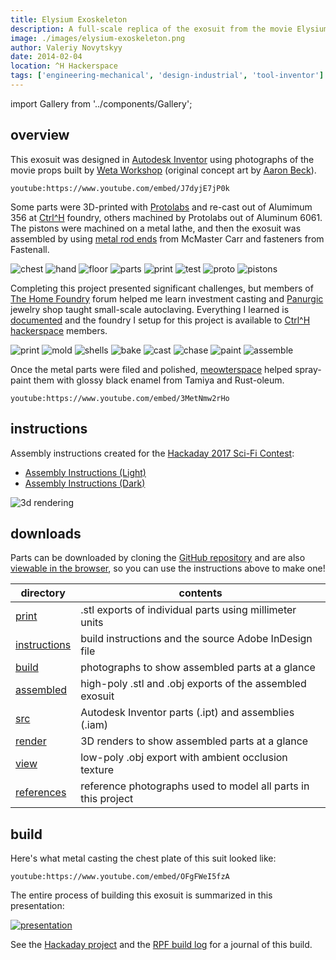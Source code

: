 ```yaml
---
title: Elysium Exoskeleton
description: A full-scale replica of the exosuit from the movie Elysium (2013)
image: ./images/elysium-exoskeleton.png
author: Valeriy Novytskyy
date: 2014-02-04
location: ^H Hackerspace
tags: ['engineering-mechanical', 'design-industrial', 'tool-inventor']
---
```


import Gallery from '../components/Gallery';

## overview

This exosuit was designed in [Autodesk Inventor](https://www.autodesk.com/products/inventor/overview) using photographs of the movie props built by [Weta Workshop](https://wetaworkshopdesignstudio.artstation.com/) (original concept art by [Aaron Beck](http://skul4aface.blogspot.com/)).

`youtube:https://www.youtube.com/embed/J7dyjE7jP0k`

Some parts were 3D-printed with [Protolabs](https://www.protolabs.com/) and re-cast out of Alumimum 356 at [Ctrl^H](https://pdxhackerspace.org/) foundry, others machined by Protolabs out of Aluminum 6061. The pistons were machined on a metal lathe, and then the exosuit was assembled by using [metal rod ends](https://www.mcmaster.com/rod-ends/ball-joint-rod-ends-10/shank-thread-size~m6/) from McMaster Carr and fasteners from Fastenall.

<Gallery>
  <img alt="chest" src="./images/elysium-exoskeleton-chest.jpg"/>
  <img alt="hand" src="./images/elysium-exoskeleton-hand.jpg"/>
  <img alt="floor" src="./images/elysium-exoskeleton-floor.jpg"/>
  <img alt="parts" src="./images/elysium-exoskeleton-assembly1.jpg"/>
  <img alt="print" src="./images/elysium-exoskeleton-print-parts.png"/>
  <img alt="test" src="./images/elysium-exoskeleton-print.jpg"/>
  <img alt="proto" src="./images/elysium-exoskeleton-print-assemble.jpg"/>
  <img alt="pistons" src="./images/elysium-exoskeleton-pistons.jpg"/>
</Gallery>

Completing this project presented significant challenges, but members of [The Home Foundry](http://forums.thehomefoundry.org/index.php?threads/help-me-make-another-attempt-at-shell-casting.373) forum helped me learn investment casting and [Panurgic](https://yellow.place/es/panurgic-portland-usa) jewelry shop taught small-scale autoclaving. Everything I learned is [documented](../../articles/investment-casting) and the foundry I setup for this project is available to [Ctrl^H hackerspace](https://pdxhackerspace.org/) members.

<Gallery>
  <img alt="print" src="./images/elysium-exoskeleton-moldmaking.jpg"/>
  <img alt="mold" src="./images/elysium-exoskeleton-chest-mold.jpg"/>
  <img alt="shells" src="./images/elysium-exoskeleton-shells.jpg"/>
  <img alt="bake" src="./images/elysium-exoskeleton-chest-bake.jpg" />
  <img alt="cast" src="./images/elysium-exoskeleton-chest-cast.jpg" />
  <img alt="chase" src="./images/elysium-exoskeleton-finishing.jpg" />
  <img alt="paint" src="./images/elysium-exoskeleton-chest-finished.png" />
  <img alt="assemble" src="./images/elysium-exoskeleton-assembly2.jpg" />
</Gallery>

Once the metal parts were filed and polished, [meowterspace](https://github.com/infinesse) helped spray-paint them with glossy black enamel from Tamiya and Rust-oleum.

`youtube:https://www.youtube.com/embed/3MetNmw2rHo`

## instructions

Assembly instructions created for the [Hackaday 2017 Sci-Fi Contest](https://hackaday.io/contest/19541-hackadays-2017-sci-fi-contest):

- [Assembly Instructions (Light)](exoskeleton-instructions-light.pdf)
- [Assembly Instructions (Dark)](exoskeleton-instructions-dark.pdf)

![3d rendering](./images/elysium-exoskeleton-3d.png)

## downloads

Parts can be downloaded by cloning the [GitHub repository](https://github.com/01binary/elysium-max-exoskeleton) and are also [viewable in the browser](https://github.com/01binary/elysium-max-exoskeleton/blob/master/print/HipRight.stl), so you can use the instructions above to make one!

| directory                                                                                    | contents                                                      |
| -------------------------------------------------------------------------------------------- | ------------------------------------------------------------- |
| [print](https://github.com/01binary/elysium-max-exoskeleton/tree/master/print)               | .stl exports of individual parts using millimeter units       |
| [instructions](https://github.com/01binary/elysium-max-exoskeleton/tree/master/instructions) | build instructions and the source Adobe InDesign file         |
| [build](https://github.com/01binary/elysium-max-exoskeleton/tree/master/build)               | photographs to show assembled parts at a glance               |
| [assembled](https://github.com/01binary/elysium-max-exoskeleton/tree/master/assembled)       | high-poly .stl and .obj exports of the assembled exosuit      |
| [src](https://github.com/01binary/elysium-max-exoskeleton/tree/master/src)                   | Autodesk Inventor parts (.ipt) and assemblies (.iam)          |
| [render](https://github.com/01binary/elysium-max-exoskeleton/tree/master/render)             | 3D renders to show assembled parts at a glance                |
| [view](https://github.com/01binary/elysium-max-exoskeleton/tree/master/view)                 | low-poly .obj export with ambient occlusion texture           |
| [references](https://github.com/01binary/elysium-max-exoskeleton/tree/master/references)     | reference photographs used to model all parts in this project |

## build

Here's what metal casting the chest plate of this suit looked like:

`youtube:https://www.youtube.com/embed/OFgFWeI5fzA`

The entire process of building this exosuit is summarized in this presentation:

[![presentation](./images/exoskeleton-presentation.png)](https://docs.google.com/presentation/d/19_l0XWe4A3Xc64K67Ak3zYep9TedVx4DBbwqQECWMyE/edit?usp=sharing)

See the [Hackaday project](https://hackaday.io/project/19830-elysium-max-exoskeleton/) and the [RPF build log](http://www.therpf.com/showthread.php?t=212832) for a journal of this build.
